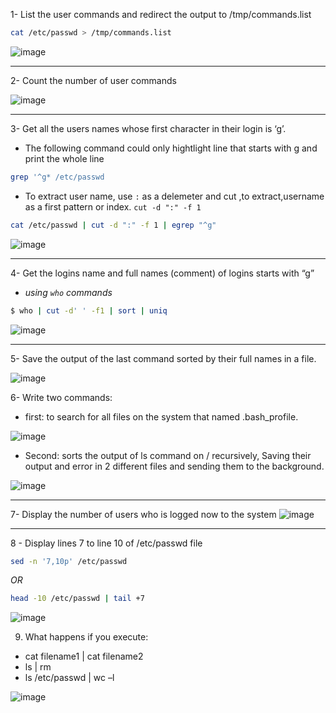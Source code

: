1- List the user commands and redirect the output to /tmp/commands.list
```sh
cat /etc/passwd > /tmp/commands.list
```
![image](https://user-images.githubusercontent.com/52299389/213921516-2f6cbcaf-9d6e-4d35-8fe6-5b23e2fc5f3d.png)

<hr>

2- Count the number of user commands

![image](https://user-images.githubusercontent.com/52299389/213921674-dd4973d3-f926-4f97-886d-a190632301a9.png)


<hr>

3- Get all the users names whose first character in their login is ‘g’.
  - The following command could only hightlight line that starts with g and print the whole line
```sh
grep '^g* /etc/passwd
``` 
  - To extract user name, use `:` as a delemeter and cut ,to extract,username as a first pattern or index. `cut -d ":" -f 1`
```sh
cat /etc/passwd | cut -d ":" -f 1 | egrep "^g"
```
![image](https://user-images.githubusercontent.com/52299389/213922165-41d1ceb5-526a-4f6c-97ff-1ac914efe5ac.png)


<hr>

4- Get the logins name and full names (comment) of logins starts with “g”
  - _using `who` commands_
  
  ```sh
  $ who | cut -d' ' -f1 | sort | uniq

  ```
![image](https://user-images.githubusercontent.com/52299389/213922756-aef062a7-5cef-42a6-b7e6-6b4745811c3d.png)

<hr>

5- Save the output of the last command sorted by their full names in a file.

![image](https://user-images.githubusercontent.com/52299389/213923177-9524ed2b-3ad8-48c8-b47b-cb898b0e5d9b.png)

6- Write two commands: 
  - first: to search for all files on the system that named
.bash_profile. 

![image](https://user-images.githubusercontent.com/52299389/213924371-09ddcfbd-6bb6-4591-937e-2582fe0fb405.png)

  - Second: sorts the output of ls command on / recursively, Saving
their output and error in 2 different files and sending them to the background.

![image](https://user-images.githubusercontent.com/52299389/213924299-dcde1138-ffaa-45eb-935e-6780fc3d7569.png)



<hr>

7- Display the number of users who is logged now to the system
![image](https://user-images.githubusercontent.com/52299389/213924591-4649d577-4ae4-41a0-9001-e86cddf34602.png)

<HR>
 
8 - Display lines 7 to line 10 of /etc/passwd file
  
  ```sh
  sed -n '7,10p' /etc/passwd 
  ```
  _OR_
  ```sh
  head -10 /etc/passwd | tail +7
  ```
![image](https://user-images.githubusercontent.com/52299389/213925225-6b560c7f-cec6-4f78-9515-820f13d620d6.png)

9. What happens if you execute:
  - cat filename1 | cat filename2
  - ls | rm
  - ls /etc/passwd | wc –l
 
![image](https://user-images.githubusercontent.com/52299389/213925418-08080140-bce0-4fb0-abbf-bdc9fde6137d.png)
